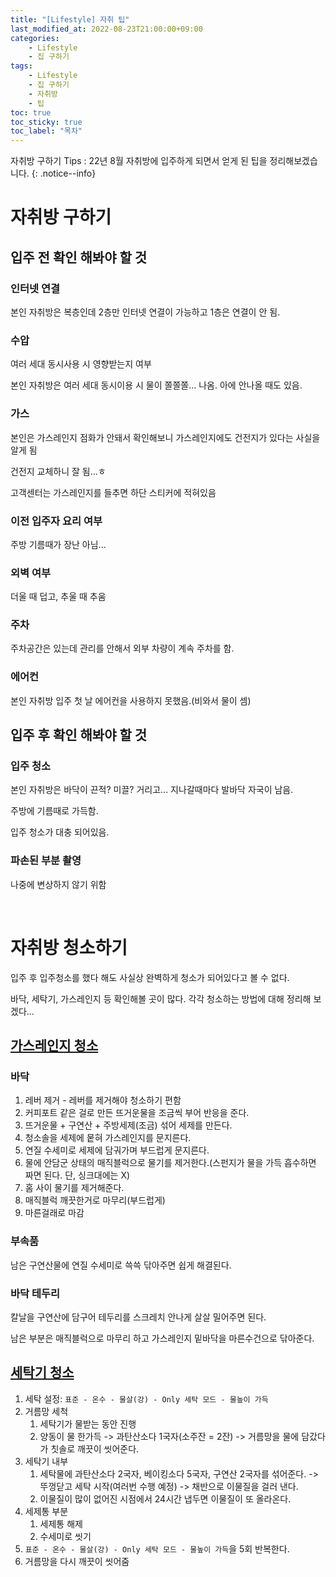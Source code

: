 ```yaml
---
title: "[Lifestyle] 자취 팁"
last_modified_at: 2022-08-23T21:00:00+09:00
categories:
    - Lifestyle
    - 집 구하기
tags:
    - Lifestyle
    - 집 구하기
    - 자취방
    - 팁
toc: true
toc_sticky: true
toc_label: "목차"
---
```


자취방 구하기 Tips : 22년 8월 자취방에 입주하게 되면서 얻게 된 팁을 정리해보겠습니다.
{: .notice--info}

# 자취방 구하기

## 입주 전 확인 해봐야 할 것

### 인터넷 연결

본인 자취방은 복층인데 2층만 인터넷 연결이 가능하고 1층은 연결이 안 됨.

### 수압

여러 세대 동시사용 시 영향받는지 여부

본인 자취방은 여러 세대 동시이용 시 물이 쫄쫄쫄... 나옴. 아에 안나올 때도 있음.

### 가스

본인은 가스레인지 점화가 안돼서 확인해보니 가스레인지에도 건전지가 있다는 사실을 알게 됨

건전지 교체하니 잘 됨...ㅎ 

고객센터는 가스레인지를 들추면 하단 스티커에 적혀있음

### 이전 입주자 요리 여부

주방 기름때가 장난 아님...

### 외벽 여부

더울 때 덥고, 추울 때 추움
 
### 주차

주차공간은 있는데 관리를 안해서 외부 차량이 계속 주차를 함.

### 에어컨

본인 자취방 입주 첫 날 에어컨을 사용하지 못했음.(비와서 물이 셈)

## 입주 후 확인 해봐야 할 것

### 입주 청소

본인 자취방은 바닥이 끈적? 미끌? 거리고... 지나갈때마다 발바닥 자국이 남음.

주방에 기름때로 가득함.

입주 청소가 대충 되어있음.

### 파손된 부분 촬영

나중에 변상하지 않기 위함

<br>

# 자취방 청소하기

입주 후 입주청소를 했다 해도 사실상 완벽하게 청소가 되어있다고 볼 수 없다.

바닥, 세탁기, 가스레인지 등 확인해볼 곳이 많다. 각각 청소하는 방법에 대해 정리해 보겠다...

## [가스레인지 청소](https://www.youtube.com/watch?v=ks9w4fGbjZU)

### 바닥

1. 레버 제거 - 레버를 제거해야 청소하기 편함
2. 커피포트 같은 걸로 만든 뜨거운물을 조금씩 부어 반응을 준다.
3. 뜨거운물 + 구연산 + 주방세제(조금) 섞어 세제를 만든다.
4. 청소솔을 세제에 뭍혀 가스레인지를 문지른다.
5. 연질 수세미로 세제에 담궈가며 부드럽게 문지른다.
6. 물에 안담군 상태의 매직블럭으로 물기를 제거한다.(스펀지가 물을 가득 흡수하면 짜면 된다. 단, 싱크대에는 X)
7. 홈 사이 물기를 제거해준다.
8. 매직블럭 깨끗한거로 마무리(부드럽게)
9. 마른걸래로 마감

### 부속품

남은 구연산물에 연질 수세미로 쓱쓱 닦아주면 쉽게 해결된다.

### 바닥 테두리

칼날을 구연산에 담구어 테두리를 스크레치 안나게 살살 밀어주면 된다.

남은 부분은 매직블럭으로 마무리 하고 가스레인지 밑바닥을 마른수건으로 닦아준다.

## [세탁기 청소](https://www.youtube.com/watch?v=GfIsZokvW4M)

1. 세탁 설정: `표준 - 온수 - 물살(강) - Only 세탁 모드 - 물높이 가득`
2. 거름망 세척
   1. 세탁기가 물받는 동안 진행
   2. 양동이 물 한가득 -> 과탄산소다 1국자(소주잔 = 2잔) -> 거름망을 물에 담갔다가 칫솔로 깨끗이 씻어준다.
3. 세탁기 내부
   1. 세탁물에 과탄산소다 2국자, 베이킹소다 5국자, 구연산 2국자를 섞어준다. -> 뚜껑닫고 세탁 시작(여러번 수행 예정) -> 채반으로 이물질을 걸러 낸다.
   2. 이물질이 많이 없어진 시점에서 24시간 냅두면 이물질이 또 올라온다.
4. 세제통 부분
   1. 세제통 해제
   2. 수세미로 씻기
5. `표준 - 온수 - 물살(강) - Only 세탁 모드 - 물높이 가득`을 5회 반복한다.
6. 거름망을 다시 깨끗이 씻어줌